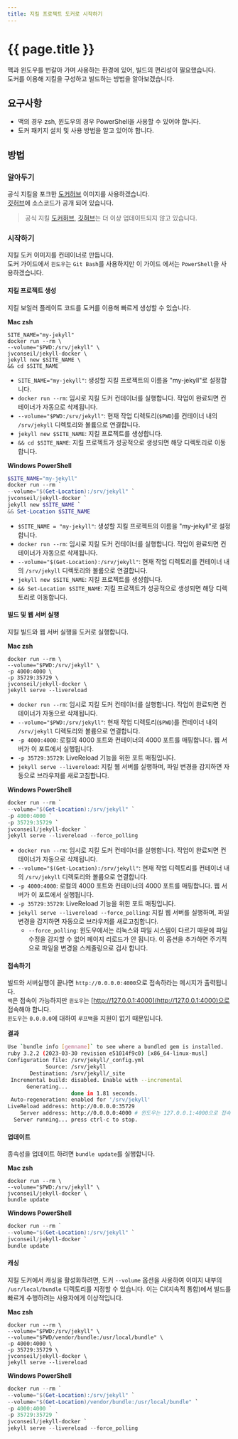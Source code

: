 ```yaml
---
title: 지킬 프로젝트 도커로 시작하기
---
```

# {{ page.title }}
맥과 윈도우를 번갈아 가며 사용하는 환경에 있어, 빌드의 편리성이 필요했습니다.  
도커를 이용해 지킬을 구성하고 빌드하는 방법을 알아보겠습니다.

## 요구사항
- 맥의 경우 zsh, 윈도우의 경우 PowerShell을 사용할 수 있어야 합니다.
- 도커 패키지 설치 및 사용 방법을 알고 있어야 합니다.

## 방법
### 알아두기
공식 지킬을 포크한 [도커허브](https://hub.docker.com/r/jvconseil/jekyll-docker) 이미지를 사용하겠습니다.  
[깃허브](https://github.com/JV-conseil/jekyll-docker)에 소스코드가 공개 되어 있습니다.

> 공식 지킬 [도커허브](https://hub.docker.com/r/jekyll/jekyll/), [깃허브](https://github.com/envygeeks/jekyll-docker)는 더 이상 업데이트되지 않고 있습니다.  

### 시작하기
지킬 도커 이미지를 컨테이너로 만듭니다.  
도커 가이드에서 `윈도우`는 `Git Bash`를 사용하지만 이 가이드 에서는 `PowerShell`을 사용하겠습니다.

<!-- 0. 디렉토리 생성

    지킬 프로젝트를 구성할 디렉토리를 만들고 이동합니다.
    
    - __Mac zsh__
    ```shell
    mkdir -p "$HOME/Projects" \
    && cd "$_"
    ```

    - __Windows PowerShell__
    ```powershell
    New-Item -ItemType Directory `
    -Path "$HOME\Projects" `
    | Set-Location
    ``` -->

#### 지킬 프로젝트 생성
지킬 보일러 플레이트 코드를 도커를 이용해 빠르게 생성할 수 있습니다.

__Mac zsh__
```shell
SITE_NAME="my-jekyll"
docker run --rm \
--volume="$PWD:/srv/jekyll" \
jvconseil/jekyll-docker \
jekyll new $SITE_NAME \
&& cd $SITE_NAME
```
- `SITE_NAME="my-jekyll"`: 생성할 지킬 프로젝트의 이름을 "my-jekyll"로 설정합니다.
- `docker run --rm`: 임시로 지킬 도커 컨테이너를 실행합니다. 작업이 완료되면 컨테이너가 자동으로 삭제됩니다.
- `--volume="$PWD:/srv/jekyll"`: 현재 작업 디렉토리(`$PWD`)를 컨테이너 내의 `/srv/jekyll` 디렉토리와 볼륨으로 연결합니다.
- `jekyll new $SITE_NAME`: 지킬 프로젝트를 생성합니다.
- `&& cd $SITE_NAME`: 지킬 프로젝트가 성공적으로 생성되면 해당 디렉토리로 이동합니다.


__Windows PowerShell__
```powershell
$SITE_NAME="my-jekyll"
docker run --rm `
--volume="$(Get-Location):/srv/jekyll" `
jvconseil/jekyll-docker `
jekyll new $SITE_NAME `
&& Set-Location $SITE_NAME
```
- `$SITE_NAME = "my-jekyll"`: 생성할 지킬 프로젝트의 이름을 "my-jekyll"로 설정합니다.
- `docker run --rm`: 임시로 지킬 도커 컨테이너를 실행합니다. 작업이 완료되면 컨테이너가 자동으로 삭제됩니다.
- `--volume="$(Get-Location):/srv/jekyll"`: 현재 작업 디렉토리를 컨테이너 내의 `/srv/jekyll` 디렉토리와 볼륨으로 연결합니다.
- `jekyll new $SITE_NAME`: 지킬 프로젝트를 생성합니다.
- `&& Set-Location $SITE_NAME`: 지킬 프로젝트가 성공적으로 생성되면 해당 디렉토리로 이동합니다.

#### 빌드 및 웹 서버 실행
지킬 빌드와 웹 서버 실행을 도커로 실행합니다.

__Mac zsh__
```shell
docker run --rm \
--volume="$PWD:/srv/jekyll" \
-p 4000:4000 \
-p 35729:35729 \
jvconseil/jekyll-docker \
jekyll serve --livereload
```
- `docker run --rm`: 임시로 지킬 도커 컨테이너를 실행합니다. 작업이 완료되면 컨테이너가 자동으로 삭제됩니다.
- `--volume="$PWD:/srv/jekyll"`: 현재 작업 디렉토리(`$PWD`)를 컨테이너 내의 `/srv/jekyll` 디렉토리와 볼륨으로 연결합니다.
- `-p 4000:4000`: 로컬의 4000 포트와 컨테이너의 4000 포트를 매핑합니다. 웹 서버가 이 포트에서 실행됩니다.
- `-p 35729:35729`: LiveReload 기능을 위한 포트 매핑입니다.
- `jekyll serve --livereload`: 지킬 웹 서버를 실행하며, 파일 변경을 감지하면 자동으로 브라우저를 새로고침합니다.

__Windows PowerShell__
```powershell
docker run --rm `
--volume="$(Get-Location):/srv/jekyll" `
-p 4000:4000 `
-p 35729:35729 `
jvconseil/jekyll-docker `
jekyll serve --livereload --force_polling
```
- `docker run --rm`: 임시로 지킬 도커 컨테이너를 실행합니다. 작업이 완료되면 컨테이너가 자동으로 삭제됩니다.
- `--volume="$(Get-Location):/srv/jekyll"`: 현재 작업 디렉토리를 컨테이너 내의 `/srv/jekyll` 디렉토리와 볼륨으로 연결합니다.
- `-p 4000:4000`: 로컬의 4000 포트와 컨테이너의 4000 포트를 매핑합니다. 웹 서버가 이 포트에서 실행됩니다.
- `-p 35729:35729`: LiveReload 기능을 위한 포트 매핑입니다.
- `jekyll serve --livereload --force_polling`: 지킬 웹 서버를 실행하며, 파일 변경을 감지하면 자동으로 브라우저를 새로고침합니다.  
  - `--force_polling`: 윈도우에서는 리눅스와 파일 시스템이 다르기 때문에 파일 수정을 감지할 수 없어 페이지 리로드가 안 됩니다. 이 옵션을 추가하면 주기적으로 파일을 변경을 스케줄링으로 검사 합니다. 

#### 접속하기
빌드와 서버실행이 끝나면 `http://0.0.0.0:4000`으로 접속하라는 메시지가 출력됩니다.  
`맥`은 접속이 가능하지만 `윈도우`는 [http://127.0.0.1:4000](http://127.0.0.1:4000)으로 접속해야 합니다.  
`윈도우`는 `0.0.0.0`에 대하여 `루프백`을 지원이 없기 때문입니다.

__결과__ 
```sh
Use `bundle info [gemname]` to see where a bundled gem is installed.
ruby 3.2.2 (2023-03-30 revision e51014f9c0) [x86_64-linux-musl]
Configuration file: /srv/jekyll/_config.yml
            Source: /srv/jekyll
       Destination: /srv/jekyll/_site
 Incremental build: disabled. Enable with --incremental
      Generating...
                    done in 1.81 seconds.
 Auto-regeneration: enabled for '/srv/jekyll'
LiveReload address: http://0.0.0.0:35729
    Server address: http://0.0.0.0:4000 # 윈도우는 127.0.0.1:4000으로 접속해야 합니다. 
  Server running... press ctrl-c to stop.
```

#### 업데이트
종속성을 업데이트 하려면 `bundle update`를 실행합니다.

__Mac zsh__
```shell
docker run --rm \
--volume="$PWD:/srv/jekyll" \
jvconseil/jekyll-docker \
bundle update
```

__Windows PowerShell__
```powershell
docker run --rm `
--volume="$(Get-Location):/srv/jekyll" `
jvconseil/jekyll-docker `
bundle update
```

#### 캐싱
지킬 도커에서 캐싱을 활성화하려면, 도커 `--volume` 옵션을 사용하여 이미지 내부의 `/usr/local/bundle` 디렉토리를 지정할 수 있습니다. 이는 CI(지속적 통합)에서 빌드를 빠르게 수행하려는 사용자에게 이상적입니다.

__Mac zsh__
```shell
docker run --rm \
--volume="$PWD:/srv/jekyll" \
--volume="$PWD/vendor/bundle:/usr/local/bundle" \
-p 4000:4000 \
-p 35729:35729 \
jvconseil/jekyll-docker \
jekyll serve --livereload
```

__Windows PowerShell__
```powershell
docker run --rm `
--volume="$(Get-Location):/srv/jekyll" `
--volume="$(Get-Location)/vendor/bundle:/usr/local/bundle" `
-p 4000:4000 `
-p 35729:35729 `
jvconseil/jekyll-docker `
jekyll serve --livereload --force_polling
```